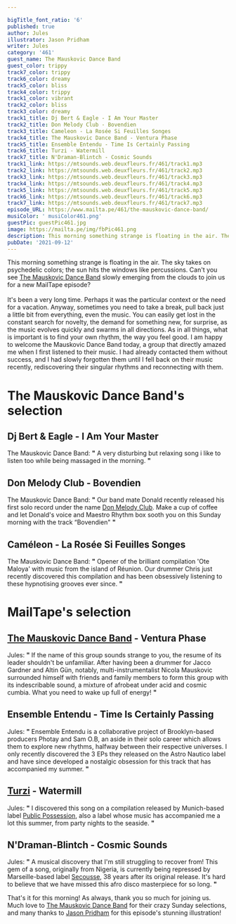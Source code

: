 ```yaml
---

bigTitle_font_ratio: '6'
published: true
author: Jules
illustrator: Jason Pridham
writer: Jules
category: '461'
guest_name: The Mauskovic Dance Band
guest_color: trippy
track7_color: trippy
track6_color: dreamy
track5_color: bliss
track4_color: trippy
track1_color: vibrant
track2_color: bliss
track3_color: dreamy
track1_title: Dj Bert & Eagle - I Am Your Master
track2_title: Don Melody Club - Bovendien
track3_title: Cameleon - La Rosée Si Feuilles Songes
track4_title: The Mauskovic Dance Band - Ventura Phase
track5_title: Ensemble Entendu - Time Is Certainly Passing
track6_title: Turzi - Watermill
track7_title: N'Draman-Blintch - Cosmic Sounds
track1_link: https://mtsounds.web.deuxfleurs.fr/461/track1.mp3
track2_link: https://mtsounds.web.deuxfleurs.fr/461/track2.mp3
track3_link: https://mtsounds.web.deuxfleurs.fr/461/track3.mp3
track4_link: https://mtsounds.web.deuxfleurs.fr/461/track4.mp3
track5_link: https://mtsounds.web.deuxfleurs.fr/461/track5.mp3
track6_link: https://mtsounds.web.deuxfleurs.fr/461/track6.mp3
track7_link: https://mtsounds.web.deuxfleurs.fr/461/track7.mp3
episode_URL: https://www.mailta.pe/461/the-mauskovic-dance-band/
musiColor: ' musiColor461.png'
guestPic: guestPic461.jpg
image: https://mailta.pe/img/fbPic461.png
description: This morning something strange is floating in the air. The sky takes on psychedelic colors; the sun hits the windows like percussions. Can you see The Mauskovic Dance Band slowly emerging from the clouds to join us for a new MailTape episode? It's been a very long time. Perhaps it was the particular context or the need for a vacation. Anyway, sometimes you need to take a break, pull back just a little bit from everything, even the music. You can easily get lost in the constant search for novelty, the demand for something new, for surprise, as the music evolves quickly and swarms in all directions. As in all things, what is important is to find your own rhythm, the way you feel good. I am happy to welcome the Mauskovic Dance Band today, a group that directly amazed me when I first listened to their music. I had already contacted them without success, and I had slowly forgotten them until I fell back on their music recently, rediscovering their singular rhythms and reconnecting with them.
pubDate: '2021-09-12'
---
```

 This morning something strange is floating in the air. The sky takes on psychedelic colors; the sun hits the windows like percussions. Can't you see [The Mauskovic Dance Band](https://mauskovicdanceband.bandcamp.com/) slowly emerging from the clouds to join us for a new MailTape episode?
<br><br>
It's been a very long time. Perhaps it was the particular context or the need for a vacation. Anyway, sometimes you need to take a break, pull back just a little bit from everything, even the music. You can easily get lost in the constant search for novelty, the demand for something new, for surprise, as the music evolves quickly and swarms in all directions. As in all things, what is important is to find your own rhythm, the way you feel good. I am happy to welcome the Mauskovic Dance Band today, a group that directly amazed me when I first listened to their music. I had already contacted them without success, and I had slowly forgotten them until I fell back on their music recently, rediscovering their singular rhythms and reconnecting with them.



# The Mauskovic Dance Band's selection

## Dj Bert & Eagle - I Am Your Master
The Mauskovic Dance Band: **"** A very disturbing but relaxing song i like to listen too while being massaged in the morning. **"** 

## Don Melody Club - Bovendien
The Mauskovic Dance Band: **"** Our band mate Donald recently released his first solo record under the name [Don Melody Club](https://donmelodyclub.bandcamp.com/). Make a cup of coffee and let Donald's voice and Maestro Rhythm box sooth you on this Sunday morning with the track “Bovendien" **"** 

## Caméleon - La Rosée Si Feuilles Songes
The Mauskovic Dance Band: **"** Opener of the brilliant compilation 'Ote Maloya' with music from the island of Réunion. Our drummer Chris just recently discovered this compilation and has been obsessively listening to these hypnotising grooves ever since. **"** 


# MailTape's selection

## [The Mauskovic Dance Band](https://mauskovicdanceband.bandcamp.com/) - Ventura Phase
Jules: **"** If the name of this group sounds strange to you, the resume of its leader shouldn't be unfamiliar. After having been a drummer for Jacco Gardner and Altin Gün, notably, multi-instrumentalist Nicola Mauskovic surrounded himself with friends and family members to form this group with its indescribable sound, a mixture of afrobeat under acid and cosmic cumbia. What you need to wake up full of energy! **"** 

## Ensemble Entendu - Time Is Certainly Passing
Jules: **"** Ensemble Entendu is a collaborative project of Brooklyn-based producers Photay and Sam O.B, an aside in their solo career which allows them to explore new rhythms, halfway between their respective universes. I only recently discovered the 3 EPs they released on the Astro Nautico label and have since developed a nostalgic obsession for this track that has accompanied my summer. **"** 

## [Turzi](https://www.facebook.com/TurziOfficial) - Watermill
Jules: **"** I discovered this song on a compilation released by Munich-based label [Public Possession](https://publicpossession.bandcamp.com/), also a label whose music has accompanied me a lot this summer, from party nights to the seaside. **"** 

## N'Draman-Blintch - Cosmic Sounds
Jules: **"** A musical discovery that I'm still struggling to recover from! This gem of a song, originally from Nigeria, is currently being repressed by Marseille-based label [Secousse](https://secousse.bandcamp.com/album/cosmic-sounds-repress), 38 years after its original release. It's hard to believe that we have missed this afro disco masterpiece for so long. **"** 


That's it for this morning! As always, thank you so much for joining us. Much love to [The Mauskovic Dance Band](https://mauskovicdanceband.bandcamp.com/) for their crazy Sunday selections, and many thanks to [Jason Pridham](https://www.instagram.com/grancharismo/) for this episode's stunning illustration!
